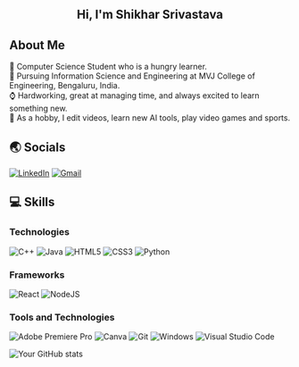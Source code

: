 <h2 align="center"> Hi, I'm Shikhar Srivastava</h2>

<!-- About Me -->
## About Me

🧑 Computer Science Student who is a hungry learner.<br/>
🏫 Pursuing Information Science and Engineering at MVJ College of Engineering, Bengaluru, India.<br/>
⌚ Hardworking, great at managing time, and always excited to learn something new.<br/>
🎴 As a hobby, I edit videos, learn new AI tools, play video games and sports.<br/>

<!-- Socials -->
## 🌏 Socials

[![LinkedIn](https://img.shields.io/badge/linkedin-%230077B5.svg?style=for-the-badge&logo=linkedin&logoColor=white)](https://www.linkedin.com/in/shikhar-srivastava-036bb2297/)
[![Gmail](https://img.shields.io/badge/-Gmail-D14836?logo=gmail&logoColor=white&style=for-the-badge)](mailto:shikhar5775@gmail.com)

<!-- Technologies -->
## 💻 Skills

### Technologies 
![C++](https://img.shields.io/badge/c++-%2300599C.svg?style=for-the-badge&logo=c%2B%2B&logoColor=white)
![Java](https://img.shields.io/badge/java-%23ED8B00.svg?style=for-the-badge&logo=openjdk&logoColor=white)
![HTML5](https://img.shields.io/badge/html5-%23E34F26.svg?style=for-the-badge&logo=html5&logoColor=white)
![CSS3](https://img.shields.io/badge/css3-%231572B6.svg?style=for-the-badge&logo=css3&logoColor=white)
![Python](https://img.shields.io/badge/python-3670A0?style=for-the-badge&logo=python&logoColor=ffdd54)
### Frameworks
![React](https://img.shields.io/badge/react-%2320232a.svg?style=for-the-badge&logo=react&logoColor=%2361DAFB)
![NodeJS](https://img.shields.io/badge/node.js-6DA55F?style=for-the-badge&logo=node.js&logoColor=white)
### Tools and Technologies
![Adobe Premiere Pro](https://img.shields.io/badge/Adobe%20Premiere%20Pro-9999FF.svg?style=for-the-badge&logo=Adobe%20Premiere%20Pro&logoColor=white)
![Canva](https://img.shields.io/badge/Canva-%2300C4CC.svg?style=for-the-badge&logo=Canva&logoColor=white)
![Git](https://img.shields.io/badge/-Git-F05032?logo=git&logoColor=white&style=for-the-badge)
![Windows](https://img.shields.io/badge/-Windows-0078D6?logo=windows&logoColor=white&style=for-the-badge)
![Visual Studio Code](https://img.shields.io/badge/Visual%20Studio%20Code-0078d7.svg?style=for-the-badge&logo=visual-studio-code&logoColor=white)

<!-- Github Stats -->

![Your GitHub stats](https://github-readme-stats.vercel.app/api?username=SoulMassive&show_icons=true&theme=radical)
